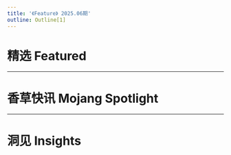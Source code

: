 ```yaml
---
title: '《Feature》 2025.06期'
outline: Outline[1]
---
```


<!-- markdownlint-disable MD033 MD041 -->
<script setup>
    import Index from '/.vitepress/vue/Index.vue'
    import IndexCompatible from '/.vitepress/vue/IndexCompatible.vue'
    import JournalHead from '/.vitepress/vue/JournalHead.vue'
    import { useData } from 'vitepress'

    const { isDark } = useData()
</script>


<JournalHead
    cover = "../cover/202506/202506.png"
    :coverLink="'../archive/202506/spotlight/content'"
    :editors = "['CR_019','Alumopper','Xiao2']"
/>

 

# 精选 Featured

<Index
    title = "适用于Minecraft的前端框架——Floating UI"
    url = "../archive/202506/0/content"
    authorName = "Alumopper"
    abstract = "利用展示实体的特性，作者开发了基于展示实体的Minecraft前端库——Floating UI，支持xml生成UI，动态生成UI，自定义用户控件，事件响应，动画插值等多种前端常用的功能，允许开发者在纯原版中创建一个浮空的可交互UI。"
    avatarUrl = '../archive/_authors/alumopper.jpg'
    :socialLinks="[
        { name: 'BiliBili', url: 'https://space.bilibili.com/280394409' },
        { name: 'GitHub', url: 'https://github.com/Alumopper' }
    ]"
    background = '../archive/202506/_assets/0.png'
/>

---
# 香草快讯 Mojang Spotlight

<Index
    title = "香草快讯 - 2025年6月"
    url = "../archive/202506/spotlight/content"
    authorName = "Alumopper"
    abstract = "这里是香草快讯，全Minecraft最Vanilla的技术性快照新闻，由本社记者香草狐为你报道最新快照消息~
本月更新中，Mojang端上了非常有潜力的对话框特性。"
    avatarUrl = '../archive/_authors/alumopper.jpg'
    :socialLinks="[
        { name: 'BiliBili', url: 'https://space.bilibili.com/280394409' },
        { name: 'GitHub', url: 'https://github.com/Alumopper' }
    ]"
    background = '../archive/202506/_assets/spotlight.png'
/>

---
# 洞见 Insights

<Index
    title = "对 Minecraft 图标资产库资源包的可行性尝试"
    url = "../archive/202506/1/content"
    authorName = "Sheep-realms"
    abstract = "本文仿照市面上的图标资产库，尝试构建了一套可在Minecraft内使用的图标资产库资源包，能够方便玩家搜索、导入、使用想要的图标。"
    avatarUrl = '../archive/_authors/sheep-realms.jpg'
    :socialLinks="[
        { name: 'BiliBili', url: 'https://space.bilibili.com/43881503' },
		{ name: 'GitHub', url: 'https://github.com/sheep-realms' }
    ]"
    background = '../archive/202506/_assets/1.png'
/>

<Index
    title = "高版本如何更好的编辑自定义物品交互属性(触发器详解)"
    url = "../archive/202506/2/content"
    authorName = "七柏"
    abstract = "在原版 Minecraft 中添加自己创作的自定义物品, 一直是众多数据包玩家所热衷的事情。本文将从几个常用的物品组件与触发器出发, 引入具体实例来讲解如何在高版本从零创作一个自定义物品。旨在引导开发者快速熟悉常用的数据包手段，综合多种使用情景方便创作者使用, 并引入一些经验之谈为创作者提供思路。"
    avatarUrl = '../archive/_authors/七柏.jpg'
    :socialLinks="[
        { name: 'BiliBili', url: 'https://space.bilibili.com/405830542' }
    ]"
/>

<Index
    title = "从0开始制作哈基米音乐唱片数据包"
    url = "../archive/202506/3/content"
    authorName = "水上的星星"
    abstract = "本文使用诙谐的语言，讲解了如何在mc中自定义音乐唱片。同时关于声音事件的定义也对数据包和地图的开发者有帮助。"
    avatarUrl = '../archive/_authors/水上的星星.jpg'
    :socialLinks="[
        { name: 'BiliBili', url: 'https://space.bilibili.com/109317273' }
    ]"
/>

<Index
    title = "数据包の究极存值原理——什么是SNBT"
    url = "../archive/202506/4/content"
    authorName = "xiaou0"
    abstract = "本文深入浅出地介绍了数据包存储复合变量的方法——SNBT，讲解了SNBT的格式，以及如何存储、使用、检测这些键值。了解了SNBT，读者便理解了数据包运行的基本逻辑。"
    avatarUrl = '../archive/_authors/xiaou0.jpg'
    :socialLinks="[
        { name: 'BiliBili', url: 'https://space.bilibili.com/1998573191' }
    ]"
/>

<Index
    title = "拾尘（八）-使用对话框制作2D小游戏"
    url = "../archive/202506/5/content"
    authorName = "CR_019"
    abstract = "在25w20a中，mojang引入了对话框的定义，允许玩家自定义类似暂停界面的对话框。本文尝试使用对话框制作小游戏，以推箱子为例，讲解了实现思路和需要注意的技术细节。"
    avatarUrl = '../archive/_authors/cr_019.jpg'
    :socialLinks="[
        { name: 'BiliBili', url: 'https://space.bilibili.com/85292644' }
    ]"
    background = '../archive/202506/_assets/dust_8.png'
/>


<ClientOnly>
  <GiscusComment
    repo="CR-019/datapack-index"
    repoId="R_kgDONRhuqw"
    category="闲聊 Chats"
    categoryId="DIC_kwDONRhuq84CkchW"
    mapping="number"
    term="19"
    :strict="false"
    :reactionsEnabled="true"
    emitMetadata="0"
    inputPosition="top"
    :theme="isDark ? 'dark' : 'light'"
    lang="zh-CN"
    loading="lazy"
    class="giscus-wrapper"
  />
</ClientOnly>

<style>
.giscus-wrapper {
  margin: 3rem auto;
  max-width: 800px;
  padding-top: 2rem;
  border-top: 1px solid var(--vp-c-divider);
}
</style>